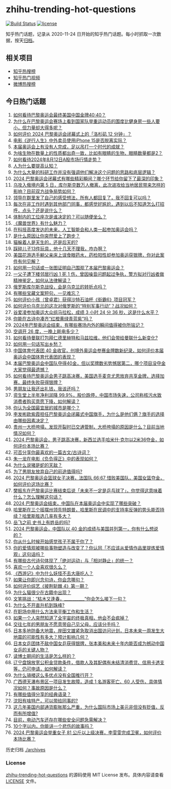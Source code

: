 # zhihu-trending-hot-questions

[![Build Status](https://github.com/justjavac/zhihu-trending-hot-questions/workflows/ci/badge.svg?branch=master)](https://github.com/justjavac/zhihu-trending-hot-questions/actions)
[![license](https://img.shields.io/github/license/justjavac/zhihu-trending-hot-questions)](https://github.com/justjavac/zhihu-trending-hot-questions/blob/master/LICENSE)

知乎热门话题，记录从 2020-11-24
日开始的知乎热门话题。每小时抓取一次数据，按天[归档](./archives)。

## 相关项目

- [知乎热搜榜](https://github.com/justjavac/zhihu-trending-top-search)
- [知乎热门视频](https://github.com/justjavac/zhihu-trending-hot-video)
- [微博热搜榜](https://github.com/justjavac/weibo-trending-hot-search)

## 今日热门话题

<!-- BEGIN -->
<!-- 最后更新时间 Mon Aug 12 2024 12:25:06 GMT+0800 (China Standard Time) -->

1. [如何看待巴黎奥运会最终美国中国金牌40:40？](https://www.zhihu.com/question/664031029)
1. [为什么在巴黎奥运会赛场上看到国家队举重运动员的围度比健身房一些人要小，但力量却大得多呢？](https://www.zhihu.com/question/663912170)
1. [如何评价 2024 巴黎奥运会闭幕式上的「洛杉矶 12 分钟」？](https://www.zhihu.com/question/664052940)
1. [电影《逆行人生》中外卖员使用iPhone 15是否脱离实际？](https://www.zhihu.com/question/663955602)
1. [本届奥运会上有没有人完成，足以吊打一个时代的成就？](https://www.zhihu.com/question/664002660)
1. [为啥生物在数量上的性质都出奇一致，比如有眼睛的生物，眼睛数量都是2？](https://www.zhihu.com/question/663263107)
1. [如何看待2024年8月12日A股市场行情走势？](https://www.zhihu.com/question/663853744)
1. [人为什么要提高认知？](https://www.zhihu.com/question/661706779)
1. [为什么大量的科研工作并没有强调他们解决这个问题的思路和底层逻辑？](https://www.zhihu.com/question/662094350)
1. [2024 巴黎奥运会闭幕式有哪些精彩瞬间？哪个环节给你留下了最深的印象？](https://www.zhihu.com/question/664039578)
1. [乌攻入俄境内第 5 日，库尔斯克数万人撤离，此次进攻给当地居民带来怎样的影响？目前双方战争局势如何？](https://www.zhihu.com/question/663998912)
1. [领导在群里发了自己的感受想法，所有人都回复了，我不回复可以吗？](https://www.zhihu.com/question/663514017)
1. [每次在非工作时遇到其他部门同事，都感觉好尴尬，遇到以后不知道怎么打招呼，点头？还是说什么？](https://www.zhihu.com/question/663537584)
1. [体制内的工位座次是谁决定的？可以随便坐么？](https://www.zhihu.com/question/663580579)
1. [《魔兽世界》有什么魅力？](https://www.zhihu.com/question/634792936)
1. [在科技高度发达的未来，人工智能会和人类一起参加奥运会吗？](https://www.zhihu.com/question/662831269)
1. [是什么原因让你突然爱上了跑步？](https://www.zhihu.com/question/663788611)
1. [猫躲着人是天生的，还是后天的?](https://www.zhihu.com/question/662936007)
1. [踩碎儿子13件玩具，他十几天不理我，咋办啊？](https://www.zhihu.com/question/663191611)
1. [美国花游选手躺父亲床上误食眼药水，药检阳性却参加奥运获银牌，你对此案件有何见解？](https://www.zhihu.com/question/663870439)
1. [如何用一句话或一张图证明自己围观了本届巴黎奥运会？](https://www.zhihu.com/question/662701637)
1. [一父子遭下楼邻居行凶 1 死 1 伤，曾因噪音问题起过争执，警方拟对行凶者做精神鉴定，如何从法律解读？](https://www.zhihu.com/question/663920784)
1. [俄罗斯库尔斯克战役，会是乌克兰的转折点吗？](https://www.zhihu.com/question/663836510)
1. [有哪些宝藏文案短句，一见难忘？](https://www.zhihu.com/question/663954502)
1. [如何评价小孩（曾卓君）获得沙特石油杯《街霸6》项目冠军？](https://www.zhihu.com/question/664045736)
1. [如何评价乌克兰的这次对俄罗斯的“特别军事行动”？战况如何？](https://www.zhihu.com/question/663989911)
1. [谷爱凌参加奥运大众组马拉松，成绩 3 小时 24 分 36 秒，这是什么水平？](https://www.zhihu.com/question/662718849)
1. [你能在古诗中凑齐“红橙黄绿青蓝紫”吗？](https://www.zhihu.com/question/663919107)
1. [2024年巴黎奥运会结束，有哪些赛场内外的瞬间值得被你所铭记？](https://www.zhihu.com/question/663608588)
1. [空调开 26 度，一晚上耗电多少？](https://www.zhihu.com/question/540208850)
1. [如何看待曼联打包拜仁德里赫特和马兹拉维，他们会带给曼联什么新变化?](https://www.zhihu.com/question/663959161)
1. [如何用一句话写出乡愁？](https://www.zhihu.com/question/592776461)
1. [中国体育代表团 40 金收官，创境外奥运会参赛金牌数新纪录，如何评价本届奥运会中国体育代表团的表现？](https://www.zhihu.com/question/664028203)
1. [本届巴黎奥运会中国队夺得40金，但以奖牌数劣势憾居第二，哪个项目没夺金大家觉得最遗憾？](https://www.zhihu.com/question/664031485)
1. [如何看待巴黎奥运会男子跳高决赛，美国选手麦克尤恩放弃共享金牌，选择加赛，最终失败获得银牌？](https://www.zhihu.com/question/663967258)
1. [男朋友让我还出礼钱，我该还吗？](https://www.zhihu.com/question/664004946)
1. [资生堂上半年净利润降 99.9%，股价跌停，中国市场失速，公司称核污水致消费者购买意愿下降，如何解读？](https://www.zhihu.com/question/663921433)
1. [你认为全国最宜居的城市是哪个？](https://www.zhihu.com/question/488808761)
1. [李发彬欧紫霞担任巴黎奥运会闭幕式中国旗手，为什么是他们俩？旗手的选择由哪些因素决定？](https://www.zhihu.com/question/664001339)
1. [贵州一大桥垮塌，发现开裂时已交通管制，大桥垮塌的原因是什么？目前当地情况如何？](https://www.zhihu.com/question/663844759)
1. [2024 巴黎奥运会，男子跳高决赛，新西兰选手哈米什·克尔以2米36夺金，如何评价本场比赛？](https://www.zhihu.com/question/663981153)
1. [可否分享你最喜欢的一篇古文/古诗词？](https://www.zhihu.com/question/663965511)
1. [朱一龙在电影《负负得正》中的表现如何？](https://www.zhihu.com/question/663869801)
1. [为什么说猪是蛇的天敌？](https://www.zhihu.com/question/571047539)
1. [为了男朋友放弃自己的前途值得吗?](https://www.zhihu.com/question/661271348)
1. [2024 巴黎奥运会篮球女子决赛，法国队 66:67 惜败美国队，美国女篮夺金，如何评价这场比赛？](https://www.zhihu.com/question/664006435)
1. [樊振东在巴黎奥运比赛结束后说「未来不一定是乒乓球了」，你觉得这意味着什么？怎么理解这句话？](https://www.zhihu.com/question/663960931)
1. [2024 巴黎奥运会结束，中国队在本届奥运会中实现了哪些突破？](https://www.zhihu.com/question/664039658)
1. [哈里斯在三个摇摆州领先特朗普，哈里斯在民调中的支持率反弹的势头能否持续？哈里斯胜选几率有多大？](https://www.zhihu.com/question/663993997)
1. [岳飞之前 史书上有姓岳的吗?](https://www.zhihu.com/question/663630542)
1. [2024 巴黎奥运会，中国队以 40 金的成绩与美国并列第一，你有什么想说的？](https://www.zhihu.com/question/664039331)
1. [你从什么时候开始感觉孩子不属于你了？](https://www.zhihu.com/question/616205418)
1. [你的爱情观被哪些事物塑造与改变了？你认同「不应该从爱情作品里提炼爱情观」这句话吗？](https://www.zhihu.com/question/662966863)
1. [有哪些古代诗句体现了「绝对运动」与「相对静止」的统一？](https://www.zhihu.com/question/660601896)
1. [喜欢一个人会喜欢很久么？](https://www.zhihu.com/question/661268911)
1. [《西游记》中为什么妖怪不去大唐吃人？](https://www.zhihu.com/question/659406900)
1. [如果让你即兴念句诗，你会念哪句？](https://www.zhihu.com/question/662973225)
1. [如何评价综艺《披荆斩棘 4》第一期？](https://www.zhihu.com/question/663328911)
1. [为什么猫很少在古籍中出现？](https://www.zhihu.com/question/21518576)
1. [文笔挑战：“枯木又逢春，__________”你会怎么接下一句？](https://www.zhihu.com/question/664033622)
1. [为什么不开直升机到珠峰?](https://www.zhihu.com/question/358221411)
1. [在职场中用什么方法来平衡工作和生活？](https://www.zhihu.com/question/662905321)
1. [如果一个人突然知道了全宇宙的终极真相，他会不会疯掉？](https://www.zhihu.com/question/305912711)
1. [交往七年的男朋友不愿意带自己见父母，应该分手吗？](https://www.zhihu.com/question/660386939)
1. [日本多地防备大地震，岸田文雄紧急取消出国访问计划，日本未来一周发生大地震的可能性有多大？预计影响几何？](https://www.zhihu.com/question/663927700)
1. [日本女乒团体不敌中国女乒获得银牌，张本美和未来十年内能否成为撼动中国女乒的关键人物？](https://www.zhihu.com/question/663959137)
1. [读博士期间的生活是怎么样的？](https://www.zhihu.com/question/457319613)
1. [辽宁盘锦放宽公积金贷款条件，借款人及其配偶有未结清消费贷、信用卡透支等，仍可申请，如何解读？](https://www.zhihu.com/question/663950004)
1. [为什么骑楼这么多优点没有全国推行开？](https://www.zhihu.com/question/663488574)
1. [广西德天瀑布景区一项目发生故障，造成 1 名游客死亡、60 人受伤，具体情况如何？事故原因是什么？](https://www.zhihu.com/question/663952181)
1. [有哪些值得分享的经典语录？](https://www.zhihu.com/question/651422067)
1. [沈阳有啥特产，可以带给同事的?](https://www.zhihu.com/question/654061055)
1. [这几年美国内部通货膨胀那么严重，为什么国际市场上美元非但没有贬值，反而有所增值?](https://www.zhihu.com/question/663428040)
1. [目前，电动汽车还存在哪些安全问题急需解决？](https://www.zhihu.com/question/663232730)
1. [10个字以内，你能讲一个悲伤的故事吗？](https://www.zhihu.com/question/652241723)
1. [2024 巴黎奥运会举重女子 81 公斤以上级决赛，李雯雯完成卫冕，如何评价本场比赛？](https://www.zhihu.com/question/664006130)

<!-- END -->

历史归档 [./archives](./archives)

### License

[zhihu-trending-hot-questions](https://github.com/justjavac/zhihu-trending-hot-questions)
的源码使用 MIT License 发布。具体内容请查看 [LICENSE](./LICENSE) 文件。
